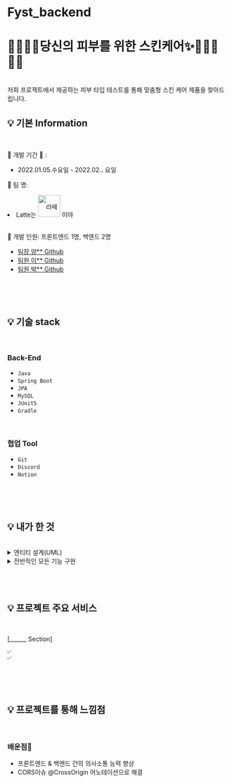 # Fyst_backend

#  💄👄👠💅당신의 피부를 위한 스킨케어✨🧴💇‍♀️💁‍♀️

<br />
저희 프로젝트에서 제공하는 피부 타입 테스트를 통해 맞춤형 스킨 케어 제품을 찾아드립니다.      

<br />

## 💡 기본 Information

<br />

📌 개발 기간 📆 : 
- 2022.01.05.수요일 - 2022.02.__.__     요일   

📌 팀 명: 
<li style="line-height: 50px;">
Latte는 <img src="https://encrypted-tbn0.gstatic.com/images?q=tbn:ANd9GcQS5_pRZZCW6YgQ9Xleh9OjRsdgwyzwE9l_wA&usqp=CAU" alt="라떼는말이야 이미지" width="50px"  style="" /> 이야
</li>

 
📌 개발 인원: 프론트엔드 1명, 백엔드 2명
- [팀장 양** Github](https://github.com/yanglet/for_your_skin_type)
- [팀원 이** Github](https://github.com/hyeylee/for_your_skin_type)
- [팀원 박** Github](https://github.com/ekfka4863/for_your_skin_type)

<br />
<br />
<br />

## 💡 기술 stack

<br />


### Back-End
- `Java`
- `Spring Boot`
- `JPA`
- `MySQL`
- `JUnit5`
- `Gradle`


<br />

### 협업 Tool
- `Git`
- `Discord`
- `Notion`
<!-- - `` -->


<br />
<br />
<br />




## 💡 내가 한 것

<br />

<details>
  <summary>엔티티 설계(UML)</summary>
 
  ![foryourskintype_entity2](https://user-images.githubusercontent.com/96788792/152382220-f5b2dc75-3e25-4f2f-857e-d15612e61db9.PNG)
    
</details>
<details>
  <summary>전반적인 모든 기능 구현</summary>
	- session 방식을 통한 로그인
	- 회원, 상품, 장바구니상품 API 구현
	- 데이터 수집 (데이터 크롤링 + 노동 ..)
    
</details>


<br />
<br />
<br />

## 💡 프로젝트 주요 서비스 

<br/>


<!-- 백엔드 -->

[______ Section]

	✅  
	✅ 


<br />
<br />
<br />


## 💡 프로젝트를 통해 느낌점 
<br />

### 배운점🧐
- 프론트엔드 & 백엔드 간의 의사소통 능력 향상
- CORS이슈 @CrossOrigin 어노테이션으로 해결     

<br />
